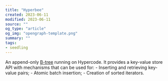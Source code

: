 ```yaml
---
title: "Hyperbee"
created: 2023-06-11
modified: 2023-06-11
source: ""
og_type: "article"
og_img: "opengraph-template.png"
summary: ""
tags:
- seedling
---
```


An append-only [B-tree](notes/B-tree.md) running on Hypercode. It provides a key-value store API with mechanisms that can be used for:
	- Inserting and retrieving key-value pairs;
	- Atomic batch insertion;
	- Creation of sorted iterators.